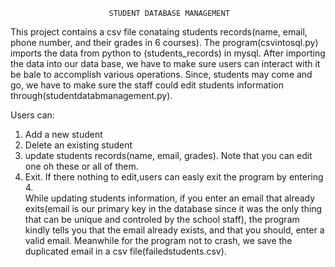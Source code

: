                           STUDENT DATABASE MANAGEMENT                                                                                                                                                                                                                                                                                                                                               
This project contains a csv file conataing students records(name, email, phone number, and their grades in 6 courses).
The program(csvintosql.py) imports the data from python to (students_records) in mysql.
After importing the data into our data base, we have to make sure users can interact with it be bale to accomplish various operations.
Since, students may come and go, we have to make sure the staff could edit students information through(studentdatabmanagement.py).

Users can:
 1. Add a new student
 2. Delete an existing student
 3. update students records(name, email, grades). Note that you can edit one oh these or all of them.
 4. Exit. If there nothing to edit,users can easly exit the program by entering 4.                                                                                                 
While updating students information, if you enter an email that already exits(email is our primary key in the database since it was the only thing that can be unique and controled by the school staff),
the program kindly tells you that the email already exists, and that you should, enter a valid email.
Meanwhile for the program not to crash, we save the duplicated email in  a csv file(failedstudents.csv).


